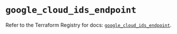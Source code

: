 # `google_cloud_ids_endpoint`

Refer to the Terraform Registry for docs: [`google_cloud_ids_endpoint`](https://registry.terraform.io/providers/hashicorp/google/5.20.0/docs/resources/cloud_ids_endpoint).
